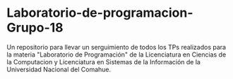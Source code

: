 # Laboratorio-de-programacion-Grupo-18
Un repositorio para llevar un serguimiento de todos los TPs realizados para la materia "Laboratorio de Programación" de la Licenciatura en Ciencias de la Computacion y Licenciatura en Sistemas de la Información de la Universidad Nacional del Comahue.
